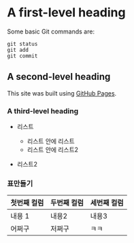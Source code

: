# A first-level heading
Some basic Git commands are:
```
git status
git add
git commit
```
## A second-level heading
This site was built using [GitHub Pages](https://pages.github.com/).


### A third-level heading
- 리스트
  - 리스트 안에 리스트
  - 리스트 안에 리스트2
 
- 리스트2

### 표만들기
|첫번째 컬럼|두번째 컬럼|세번째 컬럼|
|--|--|--|
|내용 1|내용2|내용3|
|어쩌구|저쩌구|ㅋㅋ|
